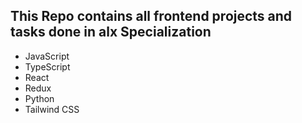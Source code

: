 ## This Repo contains all frontend projects and tasks done in alx Specialization
* JavaScript
* TypeScript
* React
* Redux
* Python
* Tailwind CSS
